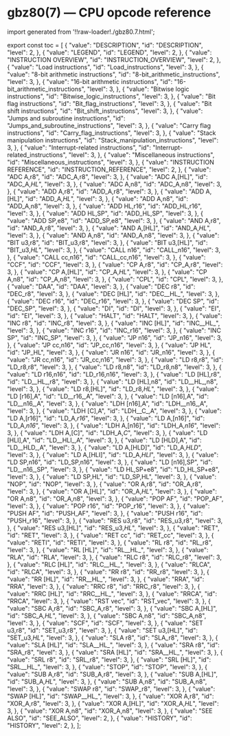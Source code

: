 # gbz80(7) — CPU opcode reference

import generated from '!!raw-loader!./gbz80.7.html';

<div className="manual-text" dangerouslySetInnerHTML={{ __html: generated }} />

export const toc = [
{
	"value": "DESCRIPTION",
	"id": "DESCRIPTION",
	"level": 2,
},
{
	"value": "LEGEND",
	"id": "LEGEND",
	"level": 2,
},
{
	"value": "INSTRUCTION OVERVIEW",
	"id": "INSTRUCTION_OVERVIEW",
	"level": 2,
},
{
	"value": "Load instructions",
	"id": "Load_instructions",
	"level": 3,
},
{
	"value": "8-bit arithmetic instructions",
	"id": "8-bit_arithmetic_instructions",
	"level": 3,
},
{
	"value": "16-bit arithmetic instructions",
	"id": "16-bit_arithmetic_instructions",
	"level": 3,
},
{
	"value": "Bitwise logic instructions",
	"id": "Bitwise_logic_instructions",
	"level": 3,
},
{
	"value": "Bit flag instructions",
	"id": "Bit_flag_instructions",
	"level": 3,
},
{
	"value": "Bit shift instructions",
	"id": "Bit_shift_instructions",
	"level": 3,
},
{
	"value": "Jumps and subroutine instructions",
	"id": "Jumps_and_subroutine_instructions",
	"level": 3,
},
{
	"value": "Carry flag instructions",
	"id": "Carry_flag_instructions",
	"level": 3,
},
{
	"value": "Stack manipulation instructions",
	"id": "Stack_manipulation_instructions",
	"level": 3,
},
{
	"value": "Interrupt-related instructions",
	"id": "Interrupt-related_instructions",
	"level": 3,
},
{
	"value": "Miscellaneous instructions",
	"id": "Miscellaneous_instructions",
	"level": 3,
},
{
	"value": "INSTRUCTION REFERENCE",
	"id": "INSTRUCTION_REFERENCE",
	"level": 2,
},
{
	"value": "ADC A,r8",
	"id": "ADC_A,r8",
	"level": 3,
},
{
	"value": "ADC A,[HL]",
	"id": "ADC_A,_HL_",
	"level": 3,
},
{
	"value": "ADC A,n8",
	"id": "ADC_A,n8",
	"level": 3,
},
{
	"value": "ADD A,r8",
	"id": "ADD_A,r8",
	"level": 3,
},
{
	"value": "ADD A,[HL]",
	"id": "ADD_A,_HL_",
	"level": 3,
},
{
	"value": "ADD A,n8",
	"id": "ADD_A,n8",
	"level": 3,
},
{
	"value": "ADD HL,r16",
	"id": "ADD_HL,r16",
	"level": 3,
},
{
	"value": "ADD HL,SP",
	"id": "ADD_HL,SP",
	"level": 3,
},
{
	"value": "ADD SP,e8",
	"id": "ADD_SP,e8",
	"level": 3,
},
{
	"value": "AND A,r8",
	"id": "AND_A,r8",
	"level": 3,
},
{
	"value": "AND A,[HL]",
	"id": "AND_A,_HL_",
	"level": 3,
},
{
	"value": "AND A,n8",
	"id": "AND_A,n8",
	"level": 3,
},
{
	"value": "BIT u3,r8",
	"id": "BIT_u3,r8",
	"level": 3,
},
{
	"value": "BIT u3,[HL]",
	"id": "BIT_u3,_HL_",
	"level": 3,
},
{
	"value": "CALL n16",
	"id": "CALL_n16",
	"level": 3,
},
{
	"value": "CALL cc,n16",
	"id": "CALL_cc,n16",
	"level": 3,
},
{
	"value": "CCF",
	"id": "CCF",
	"level": 3,
},
{
	"value": "CP A,r8",
	"id": "CP_A,r8",
	"level": 3,
},
{
	"value": "CP A,[HL]",
	"id": "CP_A,_HL_",
	"level": 3,
},
{
	"value": "CP A,n8",
	"id": "CP_A,n8",
	"level": 3,
},
{
	"value": "CPL",
	"id": "CPL",
	"level": 3,
},
{
	"value": "DAA",
	"id": "DAA",
	"level": 3,
},
{
	"value": "DEC r8",
	"id": "DEC_r8",
	"level": 3,
},
{
	"value": "DEC [HL]",
	"id": "DEC__HL_",
	"level": 3,
},
{
	"value": "DEC r16",
	"id": "DEC_r16",
	"level": 3,
},
{
	"value": "DEC SP",
	"id": "DEC_SP",
	"level": 3,
},
{
	"value": "DI",
	"id": "DI",
	"level": 3,
},
{
	"value": "EI",
	"id": "EI",
	"level": 3,
},
{
	"value": "HALT",
	"id": "HALT",
	"level": 3,
},
{
	"value": "INC r8",
	"id": "INC_r8",
	"level": 3,
},
{
	"value": "INC [HL]",
	"id": "INC__HL_",
	"level": 3,
},
{
	"value": "INC r16",
	"id": "INC_r16",
	"level": 3,
},
{
	"value": "INC SP",
	"id": "INC_SP",
	"level": 3,
},
{
	"value": "JP n16",
	"id": "JP_n16",
	"level": 3,
},
{
	"value": "JP cc,n16",
	"id": "JP_cc,n16",
	"level": 3,
},
{
	"value": "JP HL",
	"id": "JP_HL",
	"level": 3,
},
{
	"value": "JR n16",
	"id": "JR_n16",
	"level": 3,
},
{
	"value": "JR cc,n16",
	"id": "JR_cc,n16",
	"level": 3,
},
{
	"value": "LD r8,r8",
	"id": "LD_r8,r8",
	"level": 3,
},
{
	"value": "LD r8,n8",
	"id": "LD_r8,n8",
	"level": 3,
},
{
	"value": "LD r16,n16",
	"id": "LD_r16,n16",
	"level": 3,
},
{
	"value": "LD [HL],r8",
	"id": "LD__HL_,r8",
	"level": 3,
},
{
	"value": "LD [HL],n8",
	"id": "LD__HL_,n8",
	"level": 3,
},
{
	"value": "LD r8,[HL]",
	"id": "LD_r8,_HL_",
	"level": 3,
},
{
	"value": "LD [r16],A",
	"id": "LD__r16_,A",
	"level": 3,
},
{
	"value": "LD [n16],A",
	"id": "LD__n16_,A",
	"level": 3,
},
{
	"value": "LDH [n16],A",
	"id": "LDH__n16_,A",
	"level": 3,
},
{
	"value": "LDH [C],A",
	"id": "LDH__C_,A",
	"level": 3,
},
{
	"value": "LD A,[r16]",
	"id": "LD_A,_r16_",
	"level": 3,
},
{
	"value": "LD A,[n16]",
	"id": "LD_A,_n16_",
	"level": 3,
},
{
	"value": "LDH A,[n16]",
	"id": "LDH_A,_n16_",
	"level": 3,
},
{
	"value": "LDH A,[C]",
	"id": "LDH_A,_C_",
	"level": 3,
},
{
	"value": "LD [HLI],A",
	"id": "LD__HLI_,A",
	"level": 3,
},
{
	"value": "LD [HLD],A",
	"id": "LD__HLD_,A",
	"level": 3,
},
{
	"value": "LD A,[HLD]",
	"id": "LD_A,_HLD_",
	"level": 3,
},
{
	"value": "LD A,[HLI]",
	"id": "LD_A,_HLI_",
	"level": 3,
},
{
	"value": "LD SP,n16",
	"id": "LD_SP,n16",
	"level": 3,
},
{
	"value": "LD [n16],SP",
	"id": "LD__n16_,SP",
	"level": 3,
},
{
	"value": "LD HL,SP+e8",
	"id": "LD_HL,SP+e8",
	"level": 3,
},
{
	"value": "LD SP,HL",
	"id": "LD_SP,HL",
	"level": 3,
},
{
	"value": "NOP",
	"id": "NOP",
	"level": 3,
},
{
	"value": "OR A,r8",
	"id": "OR_A,r8",
	"level": 3,
},
{
	"value": "OR A,[HL]",
	"id": "OR_A,_HL_",
	"level": 3,
},
{
	"value": "OR A,n8",
	"id": "OR_A,n8",
	"level": 3,
},
{
	"value": "POP AF",
	"id": "POP_AF",
	"level": 3,
},
{
	"value": "POP r16",
	"id": "POP_r16",
	"level": 3,
},
{
	"value": "PUSH AF",
	"id": "PUSH_AF",
	"level": 3,
},
{
	"value": "PUSH r16",
	"id": "PUSH_r16",
	"level": 3,
},
{
	"value": "RES u3,r8",
	"id": "RES_u3,r8",
	"level": 3,
},
{
	"value": "RES u3,[HL]",
	"id": "RES_u3,_HL_",
	"level": 3,
},
{
	"value": "RET",
	"id": "RET",
	"level": 3,
},
{
	"value": "RET cc",
	"id": "RET_cc",
	"level": 3,
},
{
	"value": "RETI",
	"id": "RETI",
	"level": 3,
},
{
	"value": "RL r8",
	"id": "RL_r8",
	"level": 3,
},
{
	"value": "RL [HL]",
	"id": "RL__HL_",
	"level": 3,
},
{
	"value": "RLA",
	"id": "RLA",
	"level": 3,
},
{
	"value": "RLC r8",
	"id": "RLC_r8",
	"level": 3,
},
{
	"value": "RLC [HL]",
	"id": "RLC__HL_",
	"level": 3,
},
{
	"value": "RLCA",
	"id": "RLCA",
	"level": 3,
},
{
	"value": "RR r8",
	"id": "RR_r8",
	"level": 3,
},
{
	"value": "RR [HL]",
	"id": "RR__HL_",
	"level": 3,
},
{
	"value": "RRA",
	"id": "RRA",
	"level": 3,
},
{
	"value": "RRC r8",
	"id": "RRC_r8",
	"level": 3,
},
{
	"value": "RRC [HL]",
	"id": "RRC__HL_",
	"level": 3,
},
{
	"value": "RRCA",
	"id": "RRCA",
	"level": 3,
},
{
	"value": "RST vec",
	"id": "RST_vec",
	"level": 3,
},
{
	"value": "SBC A,r8",
	"id": "SBC_A,r8",
	"level": 3,
},
{
	"value": "SBC A,[HL]",
	"id": "SBC_A,_HL_",
	"level": 3,
},
{
	"value": "SBC A,n8",
	"id": "SBC_A,n8",
	"level": 3,
},
{
	"value": "SCF",
	"id": "SCF",
	"level": 3,
},
{
	"value": "SET u3,r8",
	"id": "SET_u3,r8",
	"level": 3,
},
{
	"value": "SET u3,[HL]",
	"id": "SET_u3,_HL_",
	"level": 3,
},
{
	"value": "SLA r8",
	"id": "SLA_r8",
	"level": 3,
},
{
	"value": "SLA [HL]",
	"id": "SLA__HL_",
	"level": 3,
},
{
	"value": "SRA r8",
	"id": "SRA_r8",
	"level": 3,
},
{
	"value": "SRA [HL]",
	"id": "SRA__HL_",
	"level": 3,
},
{
	"value": "SRL r8",
	"id": "SRL_r8",
	"level": 3,
},
{
	"value": "SRL [HL]",
	"id": "SRL__HL_",
	"level": 3,
},
{
	"value": "STOP",
	"id": "STOP",
	"level": 3,
},
{
	"value": "SUB A,r8",
	"id": "SUB_A,r8",
	"level": 3,
},
{
	"value": "SUB A,[HL]",
	"id": "SUB_A,_HL_",
	"level": 3,
},
{
	"value": "SUB A,n8",
	"id": "SUB_A,n8",
	"level": 3,
},
{
	"value": "SWAP r8",
	"id": "SWAP_r8",
	"level": 3,
},
{
	"value": "SWAP [HL]",
	"id": "SWAP__HL_",
	"level": 3,
},
{
	"value": "XOR A,r8",
	"id": "XOR_A,r8",
	"level": 3,
},
{
	"value": "XOR A,[HL]",
	"id": "XOR_A,_HL_",
	"level": 3,
},
{
	"value": "XOR A,n8",
	"id": "XOR_A,n8",
	"level": 3,
},
{
	"value": "SEE ALSO",
	"id": "SEE_ALSO",
	"level": 2,
},
{
	"value": "HISTORY",
	"id": "HISTORY",
	"level": 2,
},
];
